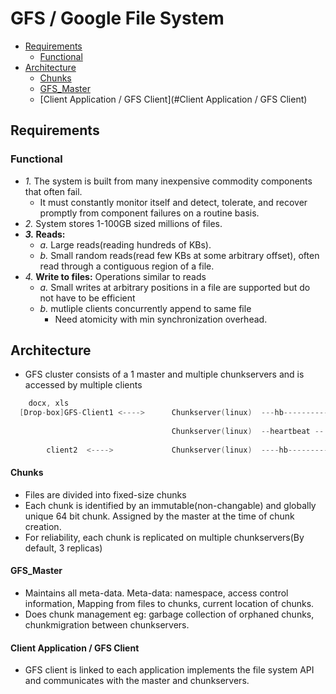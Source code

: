 # GFS / Google File System

- [Requirements](#Requirements)
  - [Functional](#Functional)
- [Architecture](#Architecture)
  - [Chunks](#Chunks)
  - [GFS_Master](#GFS_Master)
  - [Client Application / GFS Client](#Client Application / GFS Client)

## Requirements
### Functional
- _1._ The system is built from many inexpensive commodity components that often fail. 
  - It must constantly monitor itself and detect, tolerate, and recover promptly from component failures on a routine basis. 
- _2._ System stores 1-100GB sized millions of files.
- **_3._ Reads:**
  - _a._ Large reads(reading hundreds of KBs).
  - _b._ Small random reads(read few KBs at some arbitrary offset), often read through a contiguous region of a file.
- _4._ **Write to files:** Operations similar to reads
  - _a._ Small writes at arbitrary positions in a file are supported but do not have to be efficient
  - _b._ mutliple clients concurrently append to same file
    - Need atomicity with min synchronization overhead.

## Architecture
- GFS cluster consists of a 1 master and multiple chunkservers and is accessed by multiple clients
```c
    docx, xls
  [Drop-box]GFS-Client1 <---->      Chunkserver(linux)  ---hb-----------
                                                                        |
                                    Chunkserver(linux)  --heartbeat -- GFS-Master
                                                                        |
        client2	 <---->             Chunkserver(linux)	----hb----------
```
#### Chunks
  - Files are divided into fixed-size chunks
  - Each chunk is identified by an immutable(non-changable) and globally unique 64 bit chunk. Assigned by the master at the time of chunk creation.
  - For reliability, each chunk is replicated on multiple chunkservers(By default, 3 replicas)
#### GFS_Master
  - Maintains all meta-data. Meta-data: namespace, access control information, Mapping from files to chunks, current location of chunks.
  - Does chunk management eg: garbage collection of orphaned chunks, chunkmigration between chunkservers.
#### Client Application / GFS Client
  - GFS client is linked to each application implements the file system API and communicates with the master and chunkservers.
